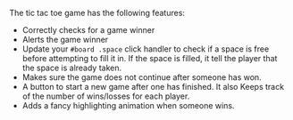 The tic tac toe game has the following features:

- Correctly checks for a game winner
- Alerts the game winner
- Update your `#board .space` click handler to check if a space is free before attempting to fill it in. If the space is filled, it tell the player that the space is already taken.
- Makes sure the game does not continue after someone has won.
- A button to start a new game after one has finished. It also Keeps track of the number of wins/losses for each player.
- Adds a fancy highlighting animation when someone wins. 
